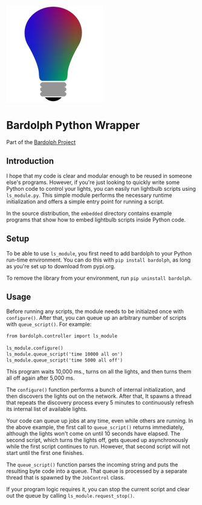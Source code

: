 ![bulb](bulb.png) 
# Bardolph Python Wrapper

 Part of the [Bardolph Project](https://www.bardolph.org)

## Introduction
I hope that my code is clear and modular enough to be reused in someone else's
programs. However, if you're just looking to quickly write some Python code to
control your lights, you can easily run lightbulb scripts using `ls_module.py`. 
This simple module performs the necessary runtime initialization and offers a 
simple entry point for running a script.

In the source distribution, the `embedded` directory contains example programs
that show how to embed lightbulb scripts inside Python code.

## Setup
To be able to use `ls_module`, you first need to add bardolph to your Python
run-time environment. You can do this with `pip install bardolph`, as long
as you're set up to download from pypi.org.

To remove the library from your environment, run `pip uninstall bardolph`.

## Usage
Before running any scripts, the module needs to be initialzed once with
`configure()`.  After that, you can queue up an arbitrary number of 
scripts with `queue_script()`. For example:
```
from bardolph.controller import ls_module

ls_module.configure()
ls_module.queue_script('time 10000 all on')
ls_module.queue_script('time 5000 all off')
```
This program waits 10,000 ms., turns on all the lights, and then turns them all off 
again after 5,000 ms.

The `configure()` function performs a bunch of internal initialization, and 
then discovers the lights out on the network. After that, It spawns a thread 
that repeats the discovery process every 5 minutes to continuously refresh
its internal list of available lights.

Your code can queue up jobs at any time, even while others are running. In
the above example, the first call to `queue_script()` returns immediately,
although the lights won't come on until 10 seconds have elapsed. The second 
script, which turns the lights off, gets queued up asynchronously while the first
script continues to run. However, that second script will not start until the
first one finishes.

The `queue_script()` function parses the incoming string and puts the resulting
byte code into a queue. That queue is processed by a separate thread that is 
spawned by the `JobControl` class.

If your program logic requires it, you can stop the current script and clear out the 
queue by calling `ls_module.request_stop()`.
